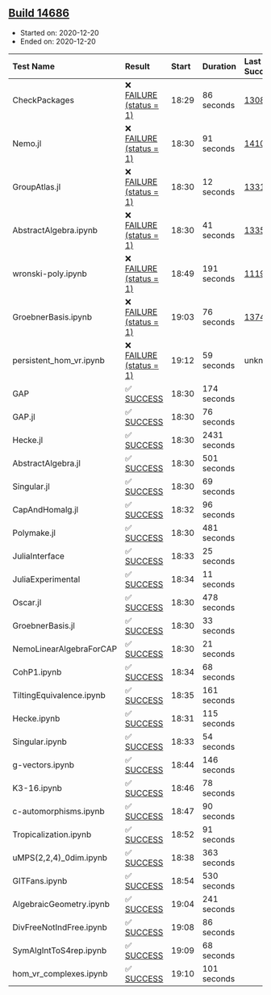 ## [Build 14686](https://oscarci.mathematik.uni-kl.de/job/oscar/14686/)

* Started on: 2020-12-20
* Ended on: 2020-12-20

| Test Name    | Result | Start | Duration | Last Success | First Failure |
|:-------------|:-------|:------|:---------|:-------------|:--------------|
| CheckPackages | ❌ [FAILURE (status = 1)](https://oscarci.mathematik.uni-kl.de/job/oscar/14686/artifact/logs/build-14686/CheckPackages.log) | 18:29 | 86 seconds | [13085](https://oscarci.mathematik.uni-kl.de/job/oscar/13085/) | [13086](https://oscarci.mathematik.uni-kl.de/job/oscar/13086/) |
| Nemo.jl | ❌ [FAILURE (status = 1)](https://oscarci.mathematik.uni-kl.de/job/oscar/14686/artifact/logs/build-14686/Nemo.jl.log) | 18:30 | 91 seconds | [14101](https://oscarci.mathematik.uni-kl.de/job/oscar/14101/) | [14102](https://oscarci.mathematik.uni-kl.de/job/oscar/14102/) |
| GroupAtlas.jl | ❌ [FAILURE (status = 1)](https://oscarci.mathematik.uni-kl.de/job/oscar/14686/artifact/logs/build-14686/GroupAtlas.jl.log) | 18:30 | 12 seconds | [13311](https://oscarci.mathematik.uni-kl.de/job/oscar/13311/) | [13312](https://oscarci.mathematik.uni-kl.de/job/oscar/13312/) |
| AbstractAlgebra.ipynb | ❌ [FAILURE (status = 1)](https://oscarci.mathematik.uni-kl.de/job/oscar/14686/artifact/logs/build-14686/AbstractAlgebra.ipynb.log) | 18:30 | 41 seconds | [13355](https://oscarci.mathematik.uni-kl.de/job/oscar/13355/) | [13356](https://oscarci.mathematik.uni-kl.de/job/oscar/13356/) |
| wronski-poly.ipynb | ❌ [FAILURE (status = 1)](https://oscarci.mathematik.uni-kl.de/job/oscar/14686/artifact/logs/build-14686/wronski-poly.ipynb.log) | 18:49 | 191 seconds | [11192](https://oscarci.mathematik.uni-kl.de/job/oscar/11192/) | [11193](https://oscarci.mathematik.uni-kl.de/job/oscar/11193/) |
| GroebnerBasis.ipynb | ❌ [FAILURE (status = 1)](https://oscarci.mathematik.uni-kl.de/job/oscar/14686/artifact/logs/build-14686/GroebnerBasis.ipynb.log) | 19:03 | 76 seconds | [13748](https://oscarci.mathematik.uni-kl.de/job/oscar/13748/) | [13749](https://oscarci.mathematik.uni-kl.de/job/oscar/13749/) |
| persistent_hom_vr.ipynb | ❌ [FAILURE (status = 1)](https://oscarci.mathematik.uni-kl.de/job/oscar/14686/artifact/logs/build-14686/persistent_hom_vr.ipynb.log) | 19:12 | 59 seconds | unknown | unknown |
| GAP | ✅ [SUCCESS](https://oscarci.mathematik.uni-kl.de/job/oscar/14686/artifact/logs/build-14686/GAP.log) | 18:30 | 174 seconds |  |  |
| GAP.jl | ✅ [SUCCESS](https://oscarci.mathematik.uni-kl.de/job/oscar/14686/artifact/logs/build-14686/GAP.jl.log) | 18:30 | 76 seconds |  |  |
| Hecke.jl | ✅ [SUCCESS](https://oscarci.mathematik.uni-kl.de/job/oscar/14686/artifact/logs/build-14686/Hecke.jl.log) | 18:30 | 2431 seconds |  |  |
| AbstractAlgebra.jl | ✅ [SUCCESS](https://oscarci.mathematik.uni-kl.de/job/oscar/14686/artifact/logs/build-14686/AbstractAlgebra.jl.log) | 18:30 | 501 seconds |  |  |
| Singular.jl | ✅ [SUCCESS](https://oscarci.mathematik.uni-kl.de/job/oscar/14686/artifact/logs/build-14686/Singular.jl.log) | 18:30 | 69 seconds |  |  |
| CapAndHomalg.jl | ✅ [SUCCESS](https://oscarci.mathematik.uni-kl.de/job/oscar/14686/artifact/logs/build-14686/CapAndHomalg.jl.log) | 18:32 | 96 seconds |  |  |
| Polymake.jl | ✅ [SUCCESS](https://oscarci.mathematik.uni-kl.de/job/oscar/14686/artifact/logs/build-14686/Polymake.jl.log) | 18:30 | 481 seconds |  |  |
| JuliaInterface | ✅ [SUCCESS](https://oscarci.mathematik.uni-kl.de/job/oscar/14686/artifact/logs/build-14686/JuliaInterface.log) | 18:33 | 25 seconds |  |  |
| JuliaExperimental | ✅ [SUCCESS](https://oscarci.mathematik.uni-kl.de/job/oscar/14686/artifact/logs/build-14686/JuliaExperimental.log) | 18:34 | 11 seconds |  |  |
| Oscar.jl | ✅ [SUCCESS](https://oscarci.mathematik.uni-kl.de/job/oscar/14686/artifact/logs/build-14686/Oscar.jl.log) | 18:30 | 478 seconds |  |  |
| GroebnerBasis.jl | ✅ [SUCCESS](https://oscarci.mathematik.uni-kl.de/job/oscar/14686/artifact/logs/build-14686/GroebnerBasis.jl.log) | 18:30 | 33 seconds |  |  |
| NemoLinearAlgebraForCAP | ✅ [SUCCESS](https://oscarci.mathematik.uni-kl.de/job/oscar/14686/artifact/logs/build-14686/NemoLinearAlgebraForCAP.log) | 18:30 | 21 seconds |  |  |
| CohP1.ipynb | ✅ [SUCCESS](https://oscarci.mathematik.uni-kl.de/job/oscar/14686/artifact/logs/build-14686/CohP1.ipynb.log) | 18:34 | 68 seconds |  |  |
| TiltingEquivalence.ipynb | ✅ [SUCCESS](https://oscarci.mathematik.uni-kl.de/job/oscar/14686/artifact/logs/build-14686/TiltingEquivalence.ipynb.log) | 18:35 | 161 seconds |  |  |
| Hecke.ipynb | ✅ [SUCCESS](https://oscarci.mathematik.uni-kl.de/job/oscar/14686/artifact/logs/build-14686/Hecke.ipynb.log) | 18:31 | 115 seconds |  |  |
| Singular.ipynb | ✅ [SUCCESS](https://oscarci.mathematik.uni-kl.de/job/oscar/14686/artifact/logs/build-14686/Singular.ipynb.log) | 18:33 | 54 seconds |  |  |
| g-vectors.ipynb | ✅ [SUCCESS](https://oscarci.mathematik.uni-kl.de/job/oscar/14686/artifact/logs/build-14686/g-vectors.ipynb.log) | 18:44 | 146 seconds |  |  |
| K3-16.ipynb | ✅ [SUCCESS](https://oscarci.mathematik.uni-kl.de/job/oscar/14686/artifact/logs/build-14686/K3-16.ipynb.log) | 18:46 | 78 seconds |  |  |
| c-automorphisms.ipynb | ✅ [SUCCESS](https://oscarci.mathematik.uni-kl.de/job/oscar/14686/artifact/logs/build-14686/c-automorphisms.ipynb.log) | 18:47 | 90 seconds |  |  |
| Tropicalization.ipynb | ✅ [SUCCESS](https://oscarci.mathematik.uni-kl.de/job/oscar/14686/artifact/logs/build-14686/Tropicalization.ipynb.log) | 18:52 | 91 seconds |  |  |
| uMPS(2,2,4)_0dim.ipynb | ✅ [SUCCESS](https://oscarci.mathematik.uni-kl.de/job/oscar/14686/artifact/logs/build-14686/uMPS-2-2-4-_0dim.ipynb.log) | 18:38 | 363 seconds |  |  |
| GITFans.ipynb | ✅ [SUCCESS](https://oscarci.mathematik.uni-kl.de/job/oscar/14686/artifact/logs/build-14686/GITFans.ipynb.log) | 18:54 | 530 seconds |  |  |
| AlgebraicGeometry.ipynb | ✅ [SUCCESS](https://oscarci.mathematik.uni-kl.de/job/oscar/14686/artifact/logs/build-14686/AlgebraicGeometry.ipynb.log) | 19:04 | 241 seconds |  |  |
| DivFreeNotIndFree.ipynb | ✅ [SUCCESS](https://oscarci.mathematik.uni-kl.de/job/oscar/14686/artifact/logs/build-14686/DivFreeNotIndFree.ipynb.log) | 19:08 | 86 seconds |  |  |
| SymAlgIntToS4rep.ipynb | ✅ [SUCCESS](https://oscarci.mathematik.uni-kl.de/job/oscar/14686/artifact/logs/build-14686/SymAlgIntToS4rep.ipynb.log) | 19:09 | 68 seconds |  |  |
| hom_vr_complexes.ipynb | ✅ [SUCCESS](https://oscarci.mathematik.uni-kl.de/job/oscar/14686/artifact/logs/build-14686/hom_vr_complexes.ipynb.log) | 19:10 | 101 seconds |  |  |
